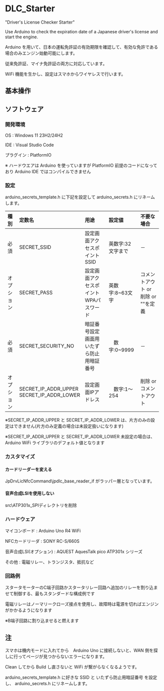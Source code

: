 # DLC_Starter
"Driver's License Checker Starter"

Use Arduino to check the expiration date of a Japanese driver's license and start the engine.

Arduino を用いて、日本の運転免許証の有効期限を確認して、有効な免許である場合のみエンジン始動可能にします。

従来免許証、マイナ免許証の両方に対応しています。

WiFi 機能を生かし、設定はスマホからワイヤレスで行います。

## 基本操作




## ソフトウェア

### 開発環境

OS : Windows 11 23H2/24H2

IDE : Visual Studio Code

プラグイン : PlatformIO

※ ハードウエアは Arduino を使っていますが PlatformIO 前提のコードになっており Arduino IDE ではコンパイルできません

### 設定

arduino_secrets_template.h に下記を設定して arduino_secrets.h にリネームします。


| 種別 | 定数名 | 用途 | 設定値 | 不要な場合 |
| :--- | :--- | :--- | :--- | :--- |
| 必須 | SECRET_SSID| 設定画面アクセスポイントSSID | 英数字:32文字まで | － |
| オプション | SECRET_PASS | 設定画面アクセスポイントWPAパスワード | 英数字:8~63文字 | コメントアウト or 削除 or ""を定義 |
| 必須 | SECRET_SECURITY_NO | 暗証番号設定画面用<br/>いたずら防止用暗証番号 |　数字:0~9999 | － |
| オプション | SECRET_IP_ADDR_UPPER<br/>SECRET_IP_ADDR_LOWER | 設定画面IPアドレス |　数字:1～254 | 削除 or コメントアウト |
 
 ※SECRET_IP_ADDR_UPPER と SECRET_IP_ADDR_LOWER は、片方のみの設定はできません(片方のみ定義の場合は未設定扱いになります)

 ※SECRET_IP_ADDR_UPPER と SECRET_IP_ADDR_LOWER 未設定の場合は、Arduino WiFi ライブラリのデフォルト値となります


### カスタマイズ

#### カードリーダーを変える

JpDrvLicNfcCommand\jpdlc_base_reader_if がラッパー層となっています。

#### 音声合成LSIを使用しない



src\ATP301x_SPIディレクトリを削除



### ハードウェア

マイコンボード : Arduino Uno R4 WiFi

NFCカードリーダ : SONY RC-S/660S

音声合成LSI(オプション) : AQUEST AquesTalk pico ATP301x シリーズ

その他 : 電磁リレー、トランジスタ、抵抗など

### 回路例

スタータモーターのC端子回路かスタータリレー回路へ追加のリレーを割り込ませて制御する、最もスタンダードな構成例です

電磁リレーはノーマリークローズ接点を使用し、故障時は電源を切ればエンジンがかかるようになります

※B端子回路に割り込ませると燃えます



### 

## 注

スマホは機内モードに入れてから　Arduino Uno に接続しないと、WAN 側を探しに行ってページが見つからないエラーになります。

Clean してから Build し直さないと WiFi が繋がらなくなるようです。

arduino_secrets_template.h に好きな SSID と いたずら防止用暗証番号 を設定し、 arduino_secrets.h にリネームします。